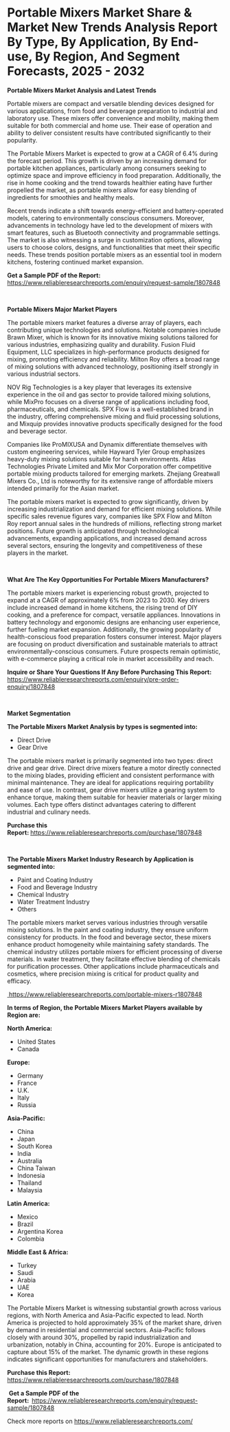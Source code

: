 <p><h1>Portable Mixers Market Share & Market New Trends Analysis Report By Type, By Application, By End-use, By Region, And Segment Forecasts, 2025 - 2032</h1></p><p><strong>Portable Mixers Market Analysis and Latest Trends</strong></p>
<p><p>Portable mixers are compact and versatile blending devices designed for various applications, from food and beverage preparation to industrial and laboratory use. These mixers offer convenience and mobility, making them suitable for both commercial and home use. Their ease of operation and ability to deliver consistent results have contributed significantly to their popularity.</p><p>The Portable Mixers Market is expected to grow at a CAGR of 6.4% during the forecast period. This growth is driven by an increasing demand for portable kitchen appliances, particularly among consumers seeking to optimize space and improve efficiency in food preparation. Additionally, the rise in home cooking and the trend towards healthier eating have further propelled the market, as portable mixers allow for easy blending of ingredients for smoothies and healthy meals.</p><p>Recent trends indicate a shift towards energy-efficient and battery-operated models, catering to environmentally conscious consumers. Moreover, advancements in technology have led to the development of mixers with smart features, such as Bluetooth connectivity and programmable settings. The market is also witnessing a surge in customization options, allowing users to choose colors, designs, and functionalities that meet their specific needs. These trends position portable mixers as an essential tool in modern kitchens, fostering continued market expansion.</p></p>
<p><strong>Get a Sample PDF of the Report:&nbsp;</strong> <a href="https://www.reliableresearchreports.com/enquiry/request-sample/1807848?utm_campaign=1720&utm_medium=2&utm_source=Github&utm_content=ia&utm_term=10042025&utm_id=portable-mixers">https://www.reliableresearchreports.com/enquiry/request-sample/1807848</a></p>
<p>&nbsp;</p>
<p><strong>Portable Mixers Major Market Players</strong></p>
<p><p>The portable mixers market features a diverse array of players, each contributing unique technologies and solutions. Notable companies include Brawn Mixer, which is known for its innovative mixing solutions tailored for various industries, emphasizing quality and durability. Fusion Fluid Equipment, LLC specializes in high-performance products designed for mixing, promoting efficiency and reliability. Milton Roy offers a broad range of mixing solutions with advanced technology, positioning itself strongly in various industrial sectors.</p><p>NOV Rig Technologies is a key player that leverages its extensive experience in the oil and gas sector to provide tailored mixing solutions, while MixPro focuses on a diverse range of applications including food, pharmaceuticals, and chemicals. SPX Flow is a well-established brand in the industry, offering comprehensive mixing and fluid processing solutions, and Mixquip provides innovative products specifically designed for the food and beverage sector.</p><p>Companies like ProMIXUSA and Dynamix differentiate themselves with custom engineering services, while Hayward Tyler Group emphasizes heavy-duty mixing solutions suitable for harsh environments. Atlas Technologies Private Limited and Mix Mor Corporation offer competitive portable mixing products tailored for emerging markets. Zhejiang Greatwall Mixers Co., Ltd is noteworthy for its extensive range of affordable mixers intended primarily for the Asian market.</p><p>The portable mixers market is expected to grow significantly, driven by increasing industrialization and demand for efficient mixing solutions. While specific sales revenue figures vary, companies like SPX Flow and Milton Roy report annual sales in the hundreds of millions, reflecting strong market positions. Future growth is anticipated through technological advancements, expanding applications, and increased demand across several sectors, ensuring the longevity and competitiveness of these players in the market.</p></p>
<p>&nbsp;</p>
<p><strong>What Are The Key Opportunities For Portable Mixers Manufacturers?</strong></p>
<p><p>The portable mixers market is experiencing robust growth, projected to expand at a CAGR of approximately 6% from 2023 to 2030. Key drivers include increased demand in home kitchens, the rising trend of DIY cooking, and a preference for compact, versatile appliances. Innovations in battery technology and ergonomic designs are enhancing user experience, further fueling market expansion. Additionally, the growing popularity of health-conscious food preparation fosters consumer interest. Major players are focusing on product diversification and sustainable materials to attract environmentally-conscious consumers. Future prospects remain optimistic, with e-commerce playing a critical role in market accessibility and reach.</p></p>
<p><strong>Inquire or Share Your Questions If Any Before Purchasing This Report:</strong> <a href="https://www.reliableresearchreports.com/enquiry/pre-order-enquiry/1807848?utm_campaign=1720&utm_medium=2&utm_source=Github&utm_content=ia&utm_term=10042025&utm_id=portable-mixers">https://www.reliableresearchreports.com/enquiry/pre-order-enquiry/1807848</a></p>
<p>&nbsp;</p>
<p><strong>Market Segmentation</strong></p>
<p><strong>The Portable Mixers Market Analysis by types is segmented into:</strong></p>
<p><ul><li>Direct Drive</li><li>Gear Drive</li></ul></p>
<p><p>The portable mixers market is primarily segmented into two types: direct drive and gear drive. Direct drive mixers feature a motor directly connected to the mixing blades, providing efficient and consistent performance with minimal maintenance. They are ideal for applications requiring portability and ease of use. In contrast, gear drive mixers utilize a gearing system to enhance torque, making them suitable for heavier materials or larger mixing volumes. Each type offers distinct advantages catering to different industrial and culinary needs.</p></p>
<p><strong>Purchase this Report:&nbsp;</strong><a href="https://www.reliableresearchreports.com/purchase/1807848?utm_campaign=1720&utm_medium=2&utm_source=Github&utm_content=ia&utm_term=10042025&utm_id=portable-mixers">https://www.reliableresearchreports.com/purchase/1807848</a></p>
<p>&nbsp;</p>
<p><strong>The Portable Mixers Market Industry Research by Application is segmented into:</strong></p>
<p><ul><li>Paint and Coating Industry</li><li>Food and Beverage Industry</li><li>Chemical Industry</li><li>Water Treatment Industry</li><li>Others</li></ul></p>
<p><p>The portable mixers market serves various industries through versatile mixing solutions. In the paint and coating industry, they ensure uniform consistency for products. In the food and beverage sector, these mixers enhance product homogeneity while maintaining safety standards. The chemical industry utilizes portable mixers for efficient processing of diverse materials. In water treatment, they facilitate effective blending of chemicals for purification processes. Other applications include pharmaceuticals and cosmetics, where precision mixing is critical for product quality and efficacy.</p></p>
<p><a href="https://www.reliableresearchreports.com/portable-mixers-r1807848?utm_campaign=1720&utm_medium=2&utm_source=Github&utm_content=ia&utm_term=10042025&utm_id=portable-mixers">&nbsp;https://www.reliableresearchreports.com/portable-mixers-r1807848</a></p>
<p><strong>In terms of Region, the Portable Mixers Market Players available by Region are:</strong></p>
<p>
    <p> <strong> North America: </strong>
        <ul>
            <li>United States</li>
            <li>Canada</li>
        </ul>
        </p> 
    <p> <strong> Europe: </strong>
        <ul>
            <li>Germany</li>
            <li>France</li>
            <li>U.K.</li>
            <li>Italy</li>
            <li>Russia</li>
        </ul>
        </p> 
    <p> <strong> Asia-Pacific: </strong>
        <ul>
            <li>China</li>
            <li>Japan</li>
            <li>South Korea</li>
            <li>India</li>
            <li>Australia</li>
            <li>China Taiwan</li>
            <li>Indonesia</li>
            <li>Thailand</li>
            <li>Malaysia</li>
        </ul>
        </p> 
    <p> <strong> Latin America: </strong>
        <ul>
            <li>Mexico</li>
            <li>Brazil</li>
            <li>Argentina Korea</li>
            <li>Colombia</li>
        </ul>
        </p> 
    <p> <strong> Middle East & Africa: </strong>
        <ul>
            <li>Turkey</li>
            <li>Saudi</li>
            <li>Arabia</li>
            <li>UAE</li>
            <li>Korea</li>
        </ul>
    </p>
    </p>
<p><p>The Portable Mixers Market is witnessing substantial growth across various regions, with North America and Asia-Pacific expected to lead. North America is projected to hold approximately 35% of the market share, driven by demand in residential and commercial sectors. Asia-Pacific follows closely with around 30%, propelled by rapid industrialization and urbanization, notably in China, accounting for 20%. Europe is anticipated to capture about 15% of the market. The dynamic growth in these regions indicates significant opportunities for manufacturers and stakeholders.</p></p>
<p><strong>Purchase this Report: </strong><a href="https://www.reliableresearchreports.com/purchase/1807848?utm_campaign=1720&utm_medium=2&utm_source=Github&utm_content=ia&utm_term=10042025&utm_id=portable-mixers">https://www.reliableresearchreports.com/purchase/1807848</a></p>
<p>&nbsp;<strong>Get a Sample PDF of the Report:&nbsp;&nbsp;</strong><a href="https://www.reliableresearchreports.com/enquiry/request-sample/1807848?utm_campaign=1720&utm_medium=2&utm_source=Github&utm_content=ia&utm_term=10042025&utm_id=portable-mixers">https://www.reliableresearchreports.com/enquiry/request-sample/1807848</a></p>
<p><strong></strong></p>
<p>Check more reports on <a href="https://www.reliableresearchreports.com/?utm_campaign=1720&utm_medium=2&utm_source=Github&utm_content=ia&utm_term=10042025&utm_id=portable-mixers">https://www.reliableresearchreports.com/</a></p>
